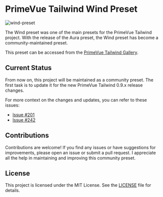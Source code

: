 # PrimeVue Tailwind Wind Preset

![wind-preset](https://github.com/atakantepe/primevue-tailwind-wind/assets/28745098/ff08008e-f25e-498a-9064-f2b99437e61f)

The Wind preset was one of the main presets for the PrimeVue Tailwind project. With the release of the Aura preset, the Wind preset has become a community-maintained preset. 

This preset can be accessed from the [PrimeVue Tailwind Gallery](https://tailwind.primevue.org/gallery/).

## Current Status

From now on, this project will be maintained as a community preset. The first task is to update it for the new PrimeVue Tailwind 0.9.x release changes.

For more context on the changes and updates, you can refer to these issues:
- [Issue #201](https://github.com/primefaces/primevue-tailwind/issues/201)
- [Issue #242](https://github.com/primefaces/primevue-tailwind/issues/242)

## Contributions

Contributions are welcome! If you find any issues or have suggestions for improvements, please open an issue or submit a pull request. 
I appreciate all the help in maintaining and improving this community preset.

## License

This project is licensed under the MIT License. See the [LICENSE](LICENSE) file for details.
